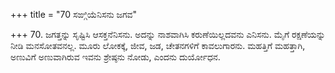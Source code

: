 +++
title = "70 ಸಙ್ಗಿಯೆನಿಸನು ಜಗವ"

+++
70. ಜಗತ್ತನ್ನು ಸೃಷ್ಟಿಸಿ ಆಸಕ್ತನೆನಿಸನು. ಅದನ್ನು ನಾಶವಾಗಿಸಿ ಕರುಣೆಯಿಲ್ಲದವನು ಎನಿಸನು. ಮೈಗೆ ರಕ್ಷಣೆಯನ್ನು ನೀಡಿ ಮನಸೋತವನಲ್ಲ. ಮೂರು ಲೋಕಕ್ಕೆ, ಜೀವ, ಜಡ, ಚೇತನಗಳಿಗೆ ಕಾವಲುಗಾರನು. ಮಹತ್ತಿಗೆ ಮಹತ್ತಾಗಿ, ಅಣುವಿಗೆ ಅಣುವಾಗಿರುವ ಇವನು ಶ್ರೇಷ್ಠನು ನೋಡು, ಎಂದನು ದುರ್ಯೋಧನ.